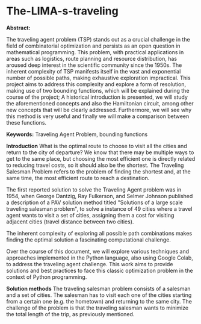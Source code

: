 # The-LIMA-s-traveling

**Abstract:** 

The traveling agent problem (TSP) stands out as a crucial challenge in the field of combinatorial optimization and persists as an open question in mathematical programming. This problem, with practical applications in areas such as logistics, route planning and resource distribution, has aroused deep interest in the scientific community since the 1950s. The inherent complexity of TSP manifests itself in the vast and exponential number of possible paths, making exhaustive exploration impractical. This project aims to address this complexity and explore a form of resolution, making use of two bounding functions, which will be explained during the course of the project; A historical introduction is presented, we will study the aforementioned concepts and also the Hamiltonian circuit, among other new concepts that will be clearly addressed.
Furthermore, we will see why this method is very useful and finally we will make a comparison between these functions.

**Keywords:** Traveling Agent Problem, bounding functions

**Introduction**
What is the optimal route to choose to visit all the cities and return to the city of departure? We know that there may be multiple ways to get to the same place, but choosing the most efficient one is directly related to reducing travel costs, so it should also be the shortest. The Traveling Salesman Problem refers to the problem of finding the shortest and, at the same time, the most efficient route to reach a destination.

The first reported solution to solve the Traveling Agent problem was in 1954, when George Dantzig, Ray Fulkerson, and Selmer Johnson published a description of a PAV solution method titled "Solutions of a large scale traveling salesman problem", to solve a instance of 49 cities where a travel agent wants to visit a set of cities, assigning them a cost for visiting adjacent cities (travel distance between two cities).

The inherent complexity of exploring all possible path combinations makes finding the optimal solution a fascinating computational challenge.

Over the course of this document, we will explore various techniques and approaches implemented in the Python language, also using Google Colab, to address the traveling agent challenge. This work aims to provide solutions and best practices to face this classic optimization problem in the context of Python programming.

**Solution methods**
The traveling salesman problem consists of a salesman and a set of cities. The salesman has to visit each one of the cities starting from a certain one (e.g. the hometown) and returning to the same city. The challenge of the problem is that the traveling salesman wants to minimize the total length of the trip, as previously mentioned.
